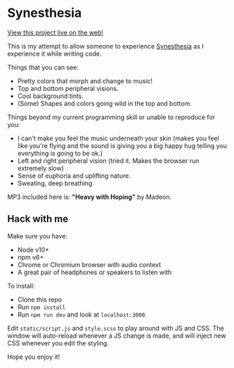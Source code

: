 # Synesthesia

[View this project live on the web!](https://mrbenj-synesthesia.surge.sh)

This is my attempt to allow someone to experience [Synesthesia](https://www.wikipedia.org/Synesthesia) as I experience it while writing code.

Things that you can see:

* Pretty colors that morph and change to music!
* Top and bottom peripheral visions.
* Cool background tints.
* (Some) Shapes and colors going wild in the top and bottom.

Things beyond my current programming skill or unable to reproduce for you:

* I can't make you feel the music underneath your skin (makes you feel like you're flying and the sound is giving you a big happy hug telling you everything is going to be ok.)
* Left and right peripheral vision (tried it. Makes the browser run extremely slow)
* Sense of euphoria and uplifting nature.
* Sweating, deep breathing

MP3 included here is: **"Heavy with Hoping"** by Madeon.

## Hack with me

Make sure you have:
* Node v10+
* npm v6+
* Chrome or Chromium browser with audio context
* A great pair of headphones or speakers to listen with

To install:
* Clone this repo
* Run `npm install`
* Run `npm run dev` and look at `localhost:3000`.

Edit `static/script.js` and `style.scss` to play around with JS and CSS. The window will auto-reload whenever a JS change is made, and will inject new CSS whenever you edit the styling.

Hope you enjoy it!
